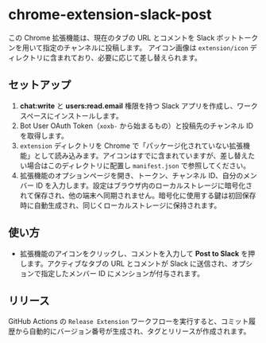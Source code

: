 # chrome-extension-slack-post

この Chrome 拡張機能は、現在のタブの URL とコメントを Slack ボットトークンを用いて指定のチャンネルに投稿します。
アイコン画像は `extension/icon` ディレクトリに含まれており、必要に応じて差し替えられます。

## セットアップ
1. **chat:write** と **users:read.email** 権限を持つ Slack アプリを作成し、ワークスペースにインストールします。
2. Bot User OAuth Token（`xoxb-` から始まるもの）と投稿先のチャンネル ID を取得します。
3. `extension` ディレクトリを Chrome で「パッケージ化されていない拡張機能」として読み込みます。アイコンはすでに含まれていますが、差し替えたい場合はこのディレクトリに配置し `manifest.json` で参照してください。
4. 拡張機能のオプションページを開き、トークン、チャンネル ID、自分のメンバー ID を入力します。設定はブラウザ内のローカルストレージに暗号化されて保存され、他の端末へ同期されません。暗号化に使用する鍵は初回保存時に自動生成され、同じくローカルストレージに保持されます。

## 使い方
- 拡張機能のアイコンをクリックし、コメントを入力して **Post to Slack** を押します。アクティブなタブの URL とコメントが Slack に送信され、オプションで指定したメンバー ID にメンションが付与されます。


## リリース
GitHub Actions の `Release Extension` ワークフローを実行すると、コミット履歴から自動的にバージョン番号が生成され、タグとリリースが作成されます。
